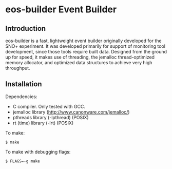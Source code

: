 eos-builder Event Builder
=========================
Introduction
------------
eos-builder is a fast, lightweight event builder originally developed for the
SNO+ experiment. It was developed primarily for support of monitoring tool
development, since those tools require built data. Designed from the ground up
for speed, it makes use of threading, the jemalloc thread-optimized memory
allocator, and optimized data structures to achieve very high throughput.

Installation
------------
Dependencies:

* C compiler. Only tested with GCC.
* jemalloc library (http://www.canonware.com/jemalloc/)
* pthreads library (-lpthread) (POSIX) 
* rt (time) library (-lrt) (POSIX)

To make:

    $ make

To make with debugging flags:

    $ FLAGS=-g make

